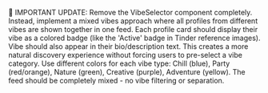 🎯 IMPORTANT UPDATE: Remove the VibeSelector component completely. Instead, implement a mixed vibes approach where all profiles from different vibes are shown together in one feed. Each profile card should display their vibe as a colored badge (like the 'Active' badge in Tinder reference images). Vibe should also appear in their bio/description text. This creates a more natural discovery experience without forcing users to pre-select a vibe category. Use different colors for each vibe type: Chill (blue), Party (red/orange), Nature (green), Creative (purple), Adventure (yellow). The feed should be completely mixed - no vibe filtering or separation.